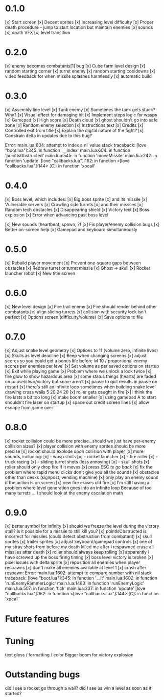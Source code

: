# 0.1.0

[x] Start screen
[x] Decent sprites
[x] Increasing level difficulty
[x] Proper death procedure - jump to start location but maintain enemies
[x] sounds
[x] death VFX
[x] level transition

# 0.2.0

[x] enemy becomes combatants[1] bug
[x] Cube farm level design
[x] random starting corner
[x] turret enemy
[x] random starting cooldowns
[x] video feedback for when missile splashes harmlessly
[x] automatic build

# 0.3.0

[x] Assembly line level
[x] Tank enemy
[x] Sometimes the tank gets stuck? Why?
[x] Visual effect for damaging hit
[x] Implement steps logic for wasps
[x] Gamepad
[x] High score
[x] Death cloud
[x] ghost shouldn't go into safe zone
[x] Random enemy selection
[x] Instructions text
[x] Credits
[x] Controlled exit from title
[x] Explain the digital nature of the fight?
[x] Constrain delta in updates due to this bug?

Error: main.lua:604: attempt to index a nil value
stack traceback:
	[love "boot.lua"]:345: in function '__index'
	main.lua:604: in function 'pointIsObstructed'
	main.lua:545: in function 'moveMissile'
	main.lua:242: in function 'update'
	[love "callbacks.lua"]:162: in function <[love "callbacks.lua"]:144>
	[C]: in function 'xpcall'

# 0.4.0

[x] Boss level, which includes:
[x] Big boss sprite
[x] and its missile
[x] Vulnerable servers
[x] Crawling side turrets
[x] and their missiles
[x] Random tech obstacles
[x] Disappearing shield
[x] Victory text
[x] Boss explosion
[x] Error when advancing past boss level

[x] New sounds (heartbeat, spawn, ?)
[x] Fix player/enemy collision bugs
[x] Better on-screen help
[x] Gamepad and keyboard simultaneously

# 0.5.0

[x] Rebuild player movement
[x] Prevent one-square gaps between obstacles
[x] Redraw turret or turret missile
[x] Ghost -> skull
[x] Rocket launcher robot
[x] New title screen

# 0.6.0

[x] New level design
[x] Fire trail enemy
[x] Fire should render behind other combatants
[x] align sliding turrets
[x] collision with security lock isn't perfect
[x] Options screen (difficulty/volume)
[x] Save options to file

# 0.7.0

[x] Adjust snake level geometry
[x] Options to 11 (volume zero, infinite lives)
[x] Skulls as level deadline
[x] Beep when changing screens
[x] adjust scores so you could get a bonus life before lvl 10 / proportional enemy scores per enemies per level
[x] Set volume as per saved options on startup
[x] Exit while playing game
[x] Problem where we unlock a lock twice
[x] fire glow to show hazardous area
[x] some status things (hearts) are faded on pause/clear/victory but some aren't
[x] pause to quit results in pause on restart
[x] there's still an infinite loop sometimes when building snake level
	drawing cross walls	5	20	24	20
[x] roller gets caught in fire
[x] i think the fire lasts a bit too long
[x] make boom smaller
[x] using gamepad A to start shouldn't fire laser on startup
[x] space out credit screen lines
[x] allow escape from game over

# 0.8.0

[x] rocket collision could be more precise...should we just have per-enemy collision sizes?
[x] player collision with enemy sprites should be more precise
[x] rocket should explode upon collision with player
[x] more sounds, including:
[x] - wasp shots
[x] - rocket launcher
[x] - fire roller
[x] - truck racing
[x] - sliding turret shots (less annoying)
[x] - skull shots
[x] roller should only drop fire if it moves
[x] press ESC *to go back*
[x] fix the problem where rapid menu clicks don't give you all the sounds
[x] obstacles other than desks (signpost, vending machine)
[x] only play an enemy sound if the action is on screen
[x] new fire erases old fire
[x] I'm still having a problem where level generation goes into an infinite loop
	Because of too many turrets ... I should look at the enemy escalation math

# 0.9.0

[x] better symbol for infinity
[x] should we freeze the level during the victory stall? is it possible for a missile to still kill you?
[x] pointIsObstructed is incorrect for missiles (could detect obstruction from combatant)
[x] skull sprites
[x] trailer sprites
[x] adjust keyboard/gamepad controls
[x] one of my stray shots from before my death killed me after i respawned
    erase all missiles after death
[x] roller should always keep rolling
[x] apparently i have screwed up the boss firing timing
[x] boss level victory is broken
[x] pixel issues with delta sprite
[x] reposition all enemies when player respawns
[x] don't make all enemies available at level 1
[x] crash after respawn:
	Error: main.lua:1602: attempt to compare number with nil
	stack traceback:
		[love "boot.lua"]:345: in function '__lt'
		main.lua:1602: in function 'runEnemyRammerLogic'
		main.lua:1483: in function 'runEnemyLogic'
		main.lua:507: in function 'tick'
		main.lua:237: in function 'update'
		[love "callbacks.lua"]:162: in function <[love "callbacks.lua"]:144>
		[C]: in function 'xpcall'


# Future features

# Tuning

text gloss / formatting / color
Bigger boom for victory explosion

# Outstanding bugs

did I see a rocket go through a wall?
did I see us win a level as soon as it started?

